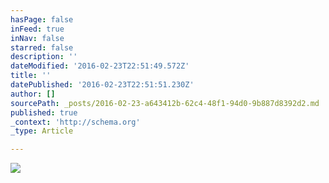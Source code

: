 ```yaml
---
hasPage: false
inFeed: true
inNav: false
starred: false
description: ''
dateModified: '2016-02-23T22:51:49.572Z'
title: ''
datePublished: '2016-02-23T22:51:51.230Z'
author: []
sourcePath: _posts/2016-02-23-a643412b-62c4-48f1-94d0-9b887d8392d2.md
published: true
_context: 'http://schema.org'
_type: Article

---
```

![](https://the-grid-user-content.s3-us-west-2.amazonaws.com/87ca3755-760f-46c2-af22-6ed2a74932d2.gif)